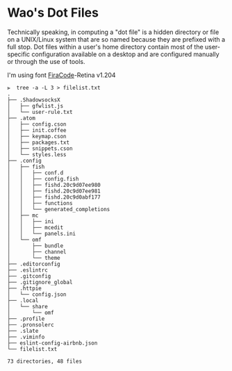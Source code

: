 # Wao's Dot Files
Technically speaking, in computing a "dot file" is a hidden directory or file on a UNIX/Linux system that are so named because they are prefixed with a full stop. Dot files within a user's home directory contain most of the user-specific configuration available on a desktop and are configured manually or through the use of tools.

I'm using font [FiraCode](https://github.com/tonsky/FiraCode)-Retina v1.204
```
⫸  tree -a -L 3 > filelist.txt
.
├── .ShadowsocksX
│   ├── gfwlist.js
│   └── user-rule.txt
├── .atom
│   ├── config.cson
│   ├── init.coffee
│   ├── keymap.cson
│   ├── packages.txt
│   ├── snippets.cson
│   └── styles.less
├── .config
│   ├── fish
│   │   ├── conf.d
│   │   ├── config.fish
│   │   ├── fishd.20c9d07ee980
│   │   ├── fishd.20c9d07ee981
│   │   ├── fishd.20c9d0abf177
│   │   ├── functions
│   │   └── generated_completions
│   ├── mc
│   │   ├── ini
│   │   ├── mcedit
│   │   └── panels.ini
│   └── omf
│       ├── bundle
│       ├── channel
│       └── theme
├── .editorconfig
├── .eslintrc
├── .gitconfig
├── .gitignore_global
├── .httpie
│   └── config.json
├── .local
│   └── share
│       └── omf
├── .profile
├── .pronsolerc
├── .slate
├── .viminfo
├── eslint-config-airbnb.json
└── filelist.txt

73 directories, 48 files
```
